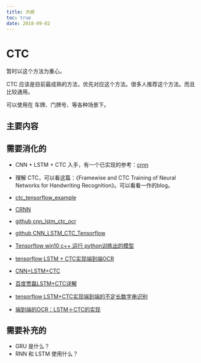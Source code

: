 ```yaml
---
title: 大纲
toc: true
date: 2018-09-02
---
```

# CTC

暂时以这个方法为重心。

CTC 应该是目前最成熟的方法，优先对应这个方法。很多人推荐这个方法。而且比较通用。

可以使用在 车牌、门牌号、等各种场景下。

## 主要内容






## 需要消化的

- CNN + LSTM + CTC 入手，有一个已实现的参考：[crnn](https://github.com/bgshih/crnn)
- 理解 CTC，可以看这篇：《Framewise and CTC Training of Neural Networks for Handwriting Recognition》。可以看看一作的blog。

- [ctc_tensorflow_example](https://github.com/igormq/ctc_tensorflow_example)
- [CRNN](https://github.com/Belval/CRNN)
- [github cnn_lstm_ctc_ocr](https://github.com/weinman/cnn_lstm_ctc_ocr)
- [github CNN_LSTM_CTC_Tensorflow](https://github.com/watsonyanghx/CNN_LSTM_CTC_Tensorflow)


- [Tensorflow win10 c++ 运行 python训练出的模型](https://www.jianshu.com/p/b6f9451716ed)
- [tensorflow LSTM + CTC实现端到端OCR](http://ilovin.me/2017-04-06/tensorflow-lstm-ctc-ocr/)
- [CNN+LSTM+CTC](https://blog.csdn.net/shenliang1985/article/details/80076840)
- [百度贾磊LSTM+CTC详解](https://blog.csdn.net/u014114990/article/details/49949075)
- [tensorflow LSTM+CTC实现端到端的不定长数字串识别](https://www.jianshu.com/p/45828b18f133)
- [端到端的OCR：LSTM＋CTC的实现](https://www.jianshu.com/p/4fadf629895b)


## 需要补充的


- GRU 是什么？
- RNN 和 LSTM 使用什么？
